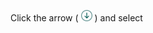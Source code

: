 <!-- markdownlint-disable-file MD041 -->
Click the arrow ( ![icon][img1] ) and select

<!-- Referenced images -->
[img1]: ../../../../../media/icons/arrow-down.png
